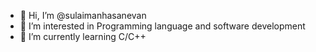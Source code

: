 - 👋 Hi, I’m @sulaimanhasanevan
- 👀 I’m interested in Programming language and software development
- 🌱 I’m currently learning C/C++

